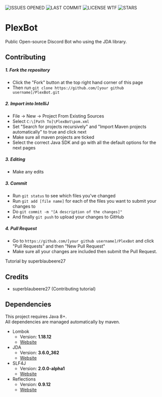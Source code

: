 ![ISSUES OPENED](https://img.shields.io/github/issues/jakuubkoo/PlexBot?style=for-the-badge)
![LAST COMMIT](https://img.shields.io/github/last-commit/jakuubkoo/PlexBot?style=for-the-badge)
![LICENSE WTF](https://img.shields.io/github/license/jakuubkoo/PlexBot?style=for-the-badge)
![STARS](https://img.shields.io/github/stars/jakuubkoo/PlexBot?style=for-the-badge)

# PlexBot

Public Open-source Discord Bot who using the JDA library.

## Contributing

##### 1. Fork the repository

- Click the "Fork" button at the top right hand corner of this page
- Then run `git clone https://github.com/[your github username]/PlexBot.git`

##### 2. Import into IntelliJ

- File -> New -> Project From Existing Sources
- Select `C:\[Path To]\PlexBot\pom.xml`
- Set "Search for projects recursively" and "Import Maven projects automatically" to true and click next
- Make sure all maven projects are ticked
- Select the correct Java SDK and go with all the default options for the next pages

##### 3. Editing

- Make any edits

##### 3. Commit

- Run `git status` to see which files you've changed
- Run `git add [file name]` for each of the files you want to submit your changes to
- Do `git commit -m "[A description of the changes]"`
- And finally `git push` to upload your changes to GitHub

##### 4. Pull Request

- Go to `https://github.com/[your github username]/PlexBot` and click "Pull Requests" and then "New Pull Request"
- Make sure all your changes are included then submit the Pull Request.

Tutorial by superblaubeere27

## Credits
- superblaubeere27 (Contributing tutorial)

## Dependencies
This project requires Java 8+. \
All dependencies are managed automatically by maven.
* Lombok
   * Version: **1.18.12**
   * [Website](https://projectlombok.org/)
* JDA
   * Version: **3.6.0_362**
   * [Website](https://github.com/DV8FromTheWorld/JDA)
* SLF4J
   * Version: **2.0.0-alpha1**
   * [Website](https://www.slf4j.org/)
* Reflections
   * Version: **0.9.12**
   * [Website](https://github.com/ronmamo/reflections)
